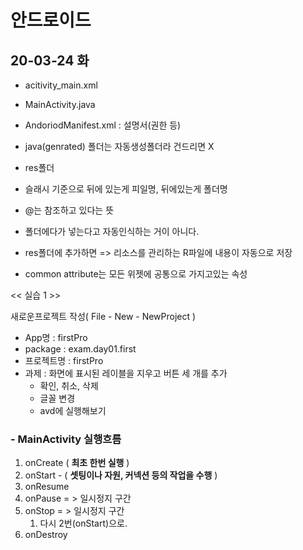 # 안드로이드

## 20-03-24 화

- acitivity_main.xml
- MainActivity.java
- AndoriodManifest.xml : 설명서(권한 등)

- java(genrated) 폴더는 자동생성폴더라 건드리면 X
- res폴더
- 슬래시 기준으로 뒤에 있는게 피일명, 뒤에있는게 폴더명
- @는 참조하고 있다는 뜻
- 폴더에다가 넣는다고 자동인식하는 거이 아니다.
- res폴더에 추가하면 => 리소스를 관리하는 R파일에 내용이 자동으로 저장
- common attribute는 모든 위젯에 공통으로 가지고있는 속성



<< 실습 1 >>

새로운프로젝트 작성( File - New - NewProject )

- App명 : firstPro
- package : exam.day01.first
- 프로젝트명 : firstPro
- 과제 : 화면에 표시된 레이블을 지우고 버튼 세 개를 추가 
  - 확인, 취소, 삭제
  - 글꼴 변경
  - avd에 실행해보기



### - MainActivity 실행흐름

1. onCreate ( **최초 한번 실행** ) 
2. onStart - ( **셋팅이나 자원, 커넥션 등의 작업을 수행** )
3. onResume
4. onPause  = > 일시정지 구간
5. onStop = > 일시정지 구간
   1. 다시 2번(onStart)으로.
6. onDestroy



